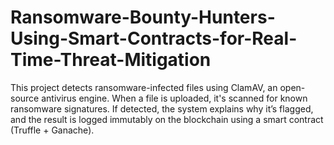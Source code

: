 # Ransomware-Bounty-Hunters-Using-Smart-Contracts-for-Real-Time-Threat-Mitigation
This project detects ransomware-infected files using ClamAV, an open-source antivirus engine. When a file is uploaded, it's scanned for known ransomware signatures. If detected, the system explains why it’s flagged, and the result is logged immutably on the blockchain using a smart contract (Truffle + Ganache).
